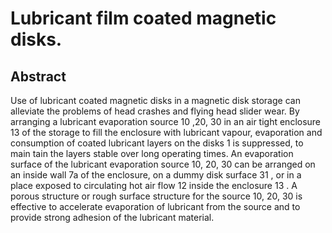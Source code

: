 # Lubricant film coated magnetic disks.

## Abstract
Use of lubricant coated magnetic disks in a magnetic disk storage can alleviate the problems of head crashes and flying head slider wear. By arranging a lubricant evaporation source 10 ,20, 30 in an air tight enclosure 13 of the storage to fill the enclosure with lubricant vapour, evaporation and consumption of coated lubricant layers on the disks 1 is suppressed, to main tain the layers stable over long operating times. An evaporation surface of the lubricant evaporation source 10, 20, 30 can be arranged on an inside wall 7a of the enclosure, on a dummy disk surface 31 , or in a place exposed to circulating hot air flow 12 inside the enclosure 13 . A porous structure or rough surface structure for the source 10, 20, 30 is effective to accelerate evaporation of lubricant from the source and to provide strong adhesion of the lubricant material.
